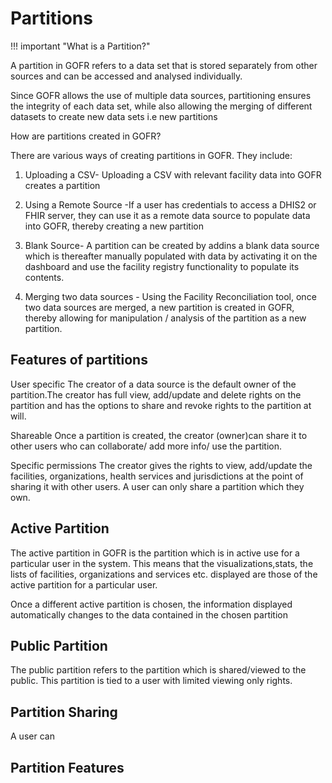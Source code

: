 # Partitions

!!! important "What is a Partition?"

A partition in GOFR refers to a data set that is stored separately from other sources and can be accessed and analysed individually.

Since GOFR allows the use of multiple data sources, partitioning ensures the integrity of each data set, while also allowing the merging of different datasets to create new data sets i.e new partitions

How are partitions created in GOFR?

There are various ways of creating partitions in GOFR. They include:

1. Uploading a CSV- Uploading a CSV with relevant facility data into GOFR creates a partition

2. Using a Remote Source -If a user has credentials to access a DHIS2 or FHIR server, they can use it as a remote data source to populate data into GOFR, thereby creating a new partition

3. Blank Source- A partition can be created by addins a blank data source which is thereafter manually populated with data by activating it on the dashboard and use the facility registry functionality to populate its contents.

4. Merging two data sources - Using the Facility Reconciliation tool, once two data sources are merged, a new partition is created in GOFR, thereby allowing for manipulation / analysis of the partition as a new partition.


## Features of partitions

User specific 
The creator of a data source is the default owner of the partition.The creator has full view, add/update and delete rights on the partition and has the options to share and revoke rights to the partition at will.

Shareable
Once a partition is created, the creator (owner)can share it to other users who can collaborate/ add more info/ use the partition. 

Specific permissions
The creator gives the rights to view, add/update the facilities, organizations, health services and jurisdictions at the point of sharing it with other users. A user can only share a partition which they own.

## Active Partition

The active partition in GOFR is the partition which is in active use for a particular user in the system. This means that the visualizations,stats, the lists of facilities, organizations and services etc. displayed are those of the active partition for a particular user.

Once a different active partition is chosen, the information displayed automatically changes to the data contained in the chosen partition

## Public Partition

The public partition refers to the partition which is shared/viewed to the public. This partition is tied to a user with limited viewing only rights.

## Partition Sharing

A user can 


## Partition Features

